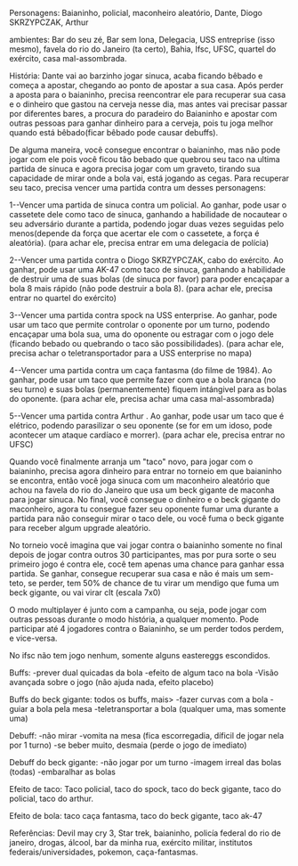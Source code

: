 Personagens: Baianinho, policial, maconheiro aleatório, Dante, Diogo SKRZYPCZAK, Arthur

ambientes: Bar do seu zé, Bar sem lona, Delegacia, USS entreprise (isso mesmo), favela do rio do Janeiro (ta certo), Bahia, Ifsc, UFSC, quartel do exército, casa mal-assombrada.

História: Dante vai ao barzinho jogar sinuca, acaba ficando bêbado e começa a apostar, chegando ao ponto de apostar a sua casa. Após perder a aposta para o baianinho, precisa reencontrar ele para recuperar sua casa e o dinheiro que gastou na cerveja nesse dia, mas antes vai precisar passar por diferentes bares, a procura do paradeiro do Baianinho e apostar com outras pessoas para ganhar dinheiro para a cerveja, pois tu joga melhor quando está bêbado(ficar bêbado pode causar debuffs).

De alguma maneira, você consegue encontrar o baianinho, mas não pode jogar com ele pois você ficou tão bebado que quebrou seu taco na ultima partida de sinuca e agora precisa jogar com um graveto, tirando sua capacidade de mirar onde a bola vai, está jogando as cegas. Para recuperar seu taco, precisa vencer uma partida contra um desses personagens:


1--Vencer uma partida de sinuca contra um policial. Ao ganhar, pode usar o cassetete dele  como taco de sinuca, ganhando a habilidade de nocautear o seu adversário durante a partida, podendo jogar duas vezes seguidas pelo menos(depende da força que acertar ele com o cassetete, a força é aleatória). (para achar ele, precisa entrar em uma delegacia de polícia)

2--Vencer uma partida contra o Diogo SKRZYPCZAK, cabo do exército. Ao ganhar, pode usar uma AK-47 como taco de sinuca, ganhando a habilidade de destruir uma de suas bolas (de sinuca por favor) para poder encaçapar a bola 8 mais rápido (não pode destruir a bola 8). (para achar ele, precisa entrar no quartel do exército)

3--Vencer uma partida contra spock na USS enterprise. Ao ganhar, pode usar um taco que permite controlar o oponente por um turno, podendo encaçapar uma bola sua, uma do oponente ou estragar com o jogo dele (ficando bebado ou quebrando o taco são possibilidades). (para achar ele, precisa achar o teletransportador para a USS enterprise no mapa)

4--Vencer uma partida contra um caça fantasma (do filme de 1984). Ao ganhar, pode usar um taco que permite fazer com que a bola branca (no seu turno) e suas bolas (permanentemente) fiquem intángivel para as bolas do oponente. (para achar ele, precisa achar uma casa mal-assombrada)

5--Vencer uma partida contra Arthur . Ao ganhar, pode usar um taco que é elétrico, podendo parasilizar o seu oponente (se for em um idoso, pode acontecer um ataque cardíaco e morrer). (para achar ele, precisa entrar no UFSC)

Quando você finalmente arranja um "taco" novo, para jogar com o baianinho, precisa agora dinheiro para entrar no torneio em que baianinho se encontra, então você joga sinuca com um maconheiro aleatório que achou na favela do rio do Janeiro que usa um beck gigante de maconha para jogar sinuca. No final, você consegue o dinheiro e o beck gigante do maconheiro, agora tu consegue fazer seu oponente fumar uma durante a partida para não conseguir mirar o taco dele, ou você fuma o beck gigante para receber algum upgrade aleatório.

No torneio você imagina que vai jogar contra o baianinho somente no final depois de jogar contra outros 30 participantes, mas por pura sorte o seu primeiro jogo é contra ele,
cocê tem apenas uma chance para ganhar essa partida. Se ganhar, consegue recuperar sua casa e não é mais um sem-teto, se perder, tem 50% de chance de tu virar um mendigo que fuma um beck gigante, ou vai virar clt (escala 7x0)

O modo multiplayer é junto com a campanha, ou seja, pode jogar com outras pessoas durante o modo história, a qualquer momento.
Pode participar até 4 jogadores contra o Baianinho, se um perder todos perdem, e vice-versa.

No ifsc não tem jogo nenhum, somente alguns eastereggs escondidos. 

Buffs: 
-prever dual quicadas da bola
-efeito de algum taco na bola 
-Visão avançada sobre o jogo (não ajuda nada, efeito placebo)

Buffs do beck gigante: todos os buffs, mais>
-fazer curvas com a bola
-guiar a bola pela mesa
-teletransportar a bola (qualquer uma, mas somente uma)

Debuff:
-não mirar 
-vomita na mesa (fica escorregadia, díficil de jogar nela por 1 turno)
-se beber muito, desmaia (perde o jogo de imediato)

Debuff do beck gigante:
-não jogar por um turno
-imagem irreal das bolas (todas)
-embaralhar as bolas

Efeito de taco:
Taco policial, taco do spock, taco do beck gigante, taco do policial, taco do arthur.

Efeito de bola:
taco caça fantasma, taco do beck gigante, taco ak-47

Referências: Devil may cry 3, Star trek, baianinho, policía federal do rio de janeiro, drogas, álcool, bar da minha rua, exército militar, institutos federais/universidades, pokemon, caça-fantasmas.


